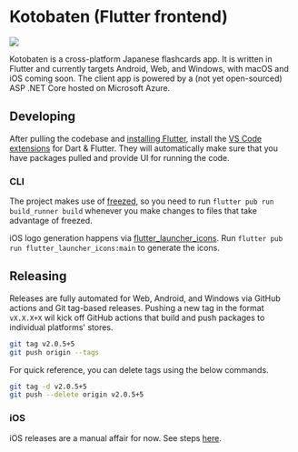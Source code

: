# Kotobaten (Flutter frontend)

![](https://kotobaten.app/static/Desktop-41c963c951b3277fa8ebef877df5922f.png)

Kotobaten is a cross-platform Japanese flashcards app. It is written in Flutter and currently targets Android, Web, and Windows, with macOS and iOS coming soon. The client app is powered by a (not yet open-sourced) ASP .NET Core hosted on Microsoft Azure.

## Developing

After pulling the codebase and [installing Flutter](https://docs.flutter.dev/get-started/install), install the [VS Code extensions](https://docs.flutter.dev/get-started/editor?tab=vscode) for Dart & Flutter. They will automatically make sure that you have packages pulled and provide UI for running the code.

### CLI

The project makes use of [freezed](https://pub.dev/packages/freezed), so you need to run `flutter pub run build_runner build` whenever you make changes to files that take advantage of freezed.

iOS logo generation happens via [flutter_launcher_icons](https://pub.dev/packages/flutter_launcher_icons). Run `flutter pub run flutter_launcher_icons:main` to generate the icons.

## Releasing

Releases are fully automated for Web, Android, and Windows via GitHub actions and Git tag-based releases. Pushing a new tag in the format `vX.X.X+X` wil kick off GitHub actions that build and push packages to individual platforms' stores.

```bash
git tag v2.0.5+5
git push origin --tags
```

For quick reference, you can delete tags using the below commands.

```bash
git tag -d v2.0.5+5
git push --delete origin v2.0.5+5
```

### iOS

iOS releases are a manual affair for now. See steps [here](https://docs.flutter.dev/deployment/ios#create-a-build-archive-with-xcode).